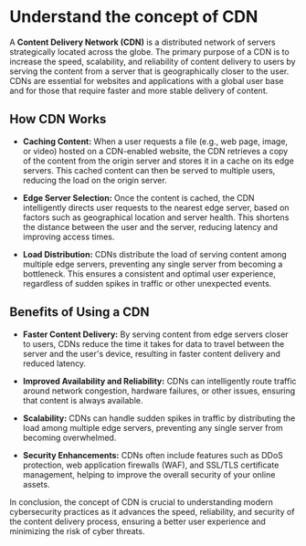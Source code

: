# Understand the concept of CDN

A **Content Delivery Network (CDN)** is a distributed network of servers strategically located across the globe. The primary purpose of a CDN is to increase the speed, scalability, and reliability of content delivery to users by serving the content from a server that is geographically closer to the user. CDNs are essential for websites and applications with a global user base and for those that require faster and more stable delivery of content.

## How CDN Works

- **Caching Content:** When a user requests a file (e.g., web page, image, or video) hosted on a CDN-enabled website, the CDN retrieves a copy of the content from the origin server and stores it in a cache on its edge servers. This cached content can then be served to multiple users, reducing the load on the origin server.

- **Edge Server Selection:** Once the content is cached, the CDN intelligently directs user requests to the nearest edge server, based on factors such as geographical location and server health. This shortens the distance between the user and the server, reducing latency and improving access times.

- **Load Distribution:** CDNs distribute the load of serving content among multiple edge servers, preventing any single server from becoming a bottleneck. This ensures a consistent and optimal user experience, regardless of sudden spikes in traffic or other unexpected events.

## Benefits of Using a CDN

- **Faster Content Delivery:** By serving content from edge servers closer to users, CDNs reduce the time it takes for data to travel between the server and the user's device, resulting in faster content delivery and reduced latency.

- **Improved Availability and Reliability:** CDNs can intelligently route traffic around network congestion, hardware failures, or other issues, ensuring that content is always available.

- **Scalability:** CDNs can handle sudden spikes in traffic by distributing the load among multiple edge servers, preventing any single server from becoming overwhelmed.

- **Security Enhancements:** CDNs often include features such as DDoS protection, web application firewalls (WAF), and SSL/TLS certificate management, helping to improve the overall security of your online assets.

In conclusion, the concept of CDN is crucial to understanding modern cybersecurity practices as it advances the speed, reliability, and security of the content delivery process, ensuring a better user experience and minimizing the risk of cyber threats.